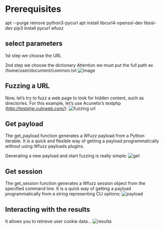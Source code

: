 # Prerequisites

apt --purge remove python3-pycurl
apt install libcurl4-openssl-dev libssl-dev
pip3 install pycurl wfuzz

## select parameters

1st step we choose the URL 

2nd step we choose the dictionary Attention we must put the full path ex /home/user/document/common.txt
![image](https://user-images.githubusercontent.com/118366867/202224052-6d312d61-25f2-4b2c-ab2a-9710da1dea54.png)


## Fuzzing a URL


Now, let’s try to fuzz a web page to look for hidden content, such as directories. For this example, let’s use Acunetix’s testphp (http://testphp.vulnweb.com/):
![fuzzing url](https://user-images.githubusercontent.com/118366867/202223778-45a0b57a-2b4d-4475-be68-c4497f3992e3.png)

## Get payload

The get_payload function generates a Wfuzz payload from a Python iterable. It is a quick and flexible way of getting a payload programmatically without using Wfuzz payloads plugins.

Generating a new payload and start fuzzing is really simple:
![get](https://user-images.githubusercontent.com/118366867/202224094-20457027-c38b-4000-a052-dd2ad4a95952.png)


## Get session

The get_session function generates a Wfuzz session object from the specified command line. It is a quick way of getting a payload programmatically from a string representing CLI options:
![payload](https://user-images.githubusercontent.com/118366867/202224162-2898d51a-da39-45bd-8508-4e074d0f11ad.png)

## Interacting with the results

It allows you to retrieve user cookie data...
![resulta](https://user-images.githubusercontent.com/118366867/202224401-dd199799-0870-4e11-ac83-3c3a82cf8bef.png)

